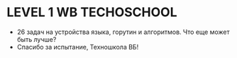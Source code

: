 # LEVEL 1 WB TECHOSCHOOL

- 26 задач на устройства языка, горутин и алгоритмов. Что еще может быть лучше?
- Спасибо за испытание, Техношкола ВБ!